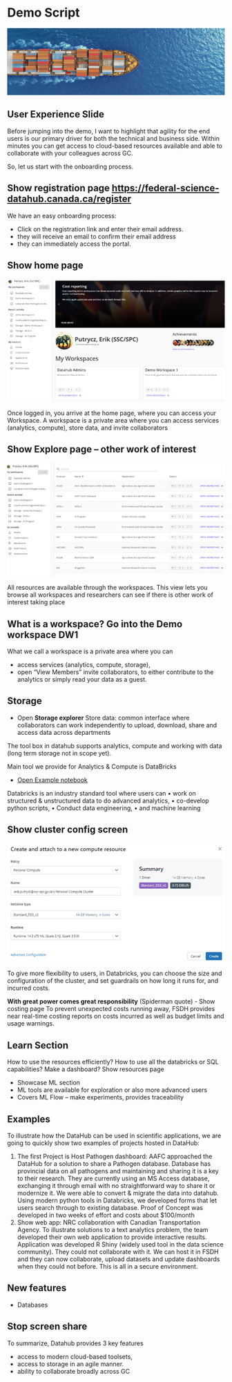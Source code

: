 # Demo Script 

![Not sure why we have this picture](image.png)

## User Experience Slide

Before jumping into the demo, I want to highlight that agility for the end users is our primary driver for both the technical and business side.  Within minutes you can get access to cloud-based resources available and able to collaborate with your colleagues across GC.
 
So, let us start with the onboarding process.
 
## Show registration page https://federal-science-datahub.canada.ca/register 

We have an easy onboarding process:
- Click on the registration link and enter their email address.  
- they will receive an email to confirm their email address
- they can immediately access the portal.
 
## Show home page

![FSDH Home Page](image-1.png)
 
Once logged in, you arrive at the home page, where you can access your Workspace. A workspace is a private area where you can access services (analytics, compute), store data, and invite collaborators

## Show Explore page – other work of interest
 
![Explore Page](image-2.png)

All resources are available through the workspaces. This view lets you browse all workspaces and researchers can see if there is other work of interest taking place 

## What is a workspace? Go into the Demo workspace DW1

What we call a workspace is a private area where you can 
- access services (analytics, compute, storage), 
- open “View Members” invite collaborators, to either contribute to the analytics or simply read your data as a guest. 

## Storage

- Open __Storage explorer__ Store data: common interface where collaborators can work independently to upload, download, share and access data across departments

The tool box in datahub supports analytics, compute and working with data (long term storage not in scope yet).
 
Main tool we provide for Analytics & Compute is DataBricks
- [Open Example notebook](https://adb-1078013913864941.1.azuredatabricks.net/?o=1078013913864941#notebook/3052776818088804/command/3052776818088818)

Databricks is an industry standard tool where users can
•	work on structured & unstructured data to do advanced analytics, 
•	co-develop python scripts,
•	Conduct data engineering, 
•	and machine learning
 
## Show cluster config screen

![Create cluster screen](image-3.png)
 
To give more flexibility to users, in Databricks, you can choose the size and configuration of the cluster, and set guardrails on how long it runs for, and incurred costs.

__With great power comes great responsibility__ (Spiderman quote) - Show costing page
To prevent unexpected costs running away, FSDH provides near real-time costing reports on costs incurred as well as budget limits and usage warnings. 

## Learn Section

How to use the resources efficiently? How to use all the databricks or SQL capabilities? Make a dashboard? Show resources page
-	Showcase ML section
-	ML tools are available for exploration or also more advanced users
-	Covers ML Flow – make experiments, provides traceability 
 
## Examples

To illustrate how the DataHub can be used in scientific applications, we are going to quickly show two examples of projects hosted in DataHub:
1. The first Project is Host Pathogen dashboard: AAFC approached the DataHub for a solution to share a Pathogen database. Database has provincial data on all pathogens and maintaining and sharing it is a key to their research. They are currently using an MS Access database, exchanging it through email with no straightforward way to share it or modernize it.  We were able to convert & migrate the data into datahub.  Using modern python tools in Databricks, we developed forms that let users search through to existing database. Proof of Concept was developed in two weeks of effort and costs about $100/month
1. Show web app: NRC collaboration with Canadian Transportation Agency. To illustrate solutions to a text analytics problem, the team developed their own web application to provide interactive results. Application was developed R Shiny (widely used tool in the data science community).  They could not collaborate with it.  We can host it in FSDH and they can now collaborate, upload datasets and update dashboards when they could not before.  This is all in a secure environment.
 
## New features

-	Databases

## Stop screen share 

To summarize, Datahub provides 3 key features
- access to modern cloud-based toolsets, 
- access to storage in an agile manner.  
- ability to collaborate broadly across GC
 

